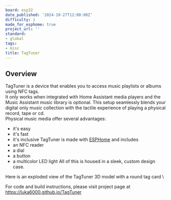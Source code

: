 ```yaml
---
board: esp32
date_published: '2024-10-27T12:00:00Z'
difficulty: 1
made_for_esphome: true
project_url: ''
standard:
- global
tags:
- misc
title: TagTuner
---
```


## Overview

TagTuner is a device that enables you to access music playlists or albums using NFC tags.\
It only works when integrated with Home Assistant media players and the Music Assistant music library is optional. This setup seamlessly blends your digital only music collection with the tactile experience of playing a physical record, tape or cd.\
Physical music media offer several advantages:
- it's easy
- it's fast
- it's inclusive
TagTuner is made with [ESPHome](https://www.esphome.io) and includes
- an NFC reader
- a dial
- a button
- a multicolor LED light
All of this is housed in a sleek, custom design case.

Here is an exploded view of the TagTuner 3D model with a round tag card \

For code and build instructions, please visit project page at https://luka6000.github.io/TagTuner
